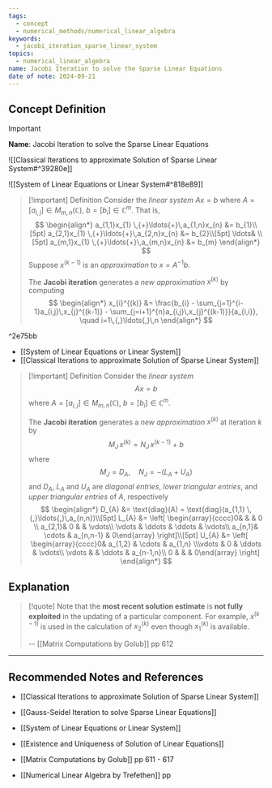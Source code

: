 ```yaml
---
tags:
  - concept
  - numerical_methods/numerical_linear_algebra
keywords:
  - jacobi_iteration_sparse_linear_system
topics:
  - numerical_linear_algebra
name: Jacobi Iteration to solve the Sparse Linear Equations
date of note: 2024-09-21
---
```


## Concept Definition

>[!important]
>**Name**: Jacobi Iteration to solve the Sparse Linear Equations

![[Classical Iterations to approximate Solution of Sparse Linear System#^39280e]]

![[System of Linear Equations or Linear System#^818e89]]

>[!important] Definition
>Consider the *linear system* $Ax = b$ where $A = [a_{i,j}] \in M_{m,n}(\mathbb{C})$,  $b = [b_{i}]\in \mathbb{C}^{m}$. That is,
>$$
>\begin{align*}
> a_{1,1}x_{1} \,{+}\ldots{+}\,a_{1,n}x_{n} &= b_{1}\\[5pt]
> a_{2,1}x_{1} \,{+}\ldots{+}\,a_{2,n}x_{n} &= b_{2}\\[5pt]
> \ldots& \\[5pt]
> a_{m,1}x_{1} \,{+}\ldots{+}\,a_{m,n}x_{n} &= b_{m}
>\end{align*}
>$$
>Suppose $x^{(k-1)}$ is an *approximation* to $x = A^{-1}b$. 
>
>The **Jacobi iteration** generates a *new approximation* $x^{(k)}$ by computing 
>$$
>\begin{align*}
> x_{i}^{(k)}  &= \frac{b_{i} - \sum_{j=1}^{i-1}a_{i,j}\,x_{j}^{(k-1)} -  \sum_{j=i+1}^{n}a_{i,j}\,x_{j}^{(k-1)}}{a_{i,i}}, \quad i=1\,{,}\ldots{,}\,n
>\end{align*}
>$$

^2e75bb

- [[System of Linear Equations or Linear System]]
- [[Classical Iterations to approximate Solution of Sparse Linear System]]

>[!important] Definition
>Consider the *linear system* $$Ax = b$$ where $A = [a_{i,j}] \in M_{m,n}(\mathbb{C})$,  $b = [b_{i}]\in \mathbb{C}^{m}$. 
>
>The **Jacobi iteration**  generates a *new approximation* $x^{(k)}$ at iteration $k$ by $$M_{J}\,x^{(k)} = N_{J}\,x^{(k-1)} + b$$
>where 
>$$
>M_{J} = D_{A},\quad N_{J} = -\left(L_{A} + U_{A}\right)
>$$
>and $D_{A}$, $L_{A}$ and $U_{A}$ are *diagonal entries*, *lower triangular entries*, and *upper triangular entries* of $A$, respectively
>$$
>\begin{align*}
> D_{A} &= \text{diag}(A) = \text{diag}(a_{1,1} \,{,}\ldots{,}\,a_{n,n})\\[5pt] 
> L_{A} &= \left[ \begin{array}{cccc}0&  &  & 0 \\ a_{2,1}& 0 &  & \vdots\\ \vdots & \ddots & \ddots & \vdots\\ a_{n,1}& \cdots & a_{n,n-1} & 0\end{array} \right]\\[5pt]  
> U_{A} &= \left[ \begin{array}{cccc}0& a_{1,2}  & \cdots  & a_{1,n} \\\vdots & 0 & \ddots & \vdots\\ \vdots &  & \ddots & a_{n-1,n}\\ 0 &  &  & 0\end{array} \right]
\end{align*}
>$$



## Explanation

>[!quote]
>Note that the **most recent solution estimate** is **not fully exploited** in the updating of  a particular component. For example, $x^{(k-1)}$ is used in the calculation of $x_{2}^{(k)}$ even  though $x_{1}^{(k)}$ is available.
>
>-- [[Matrix Computations by Golub]] pp 612




-----------
##  Recommended Notes and References


- [[Classical Iterations to approximate Solution of Sparse Linear System]]
- [[Gauss-Seidel Iteration to solve Sparse Linear Equations]]

- [[System of Linear Equations or Linear System]]
- [[Existence and Uniqueness of Solution of Linear Equations]]


- [[Matrix Computations by Golub]] pp 611 - 617
- [[Numerical Linear Algebra by Trefethen]] pp 